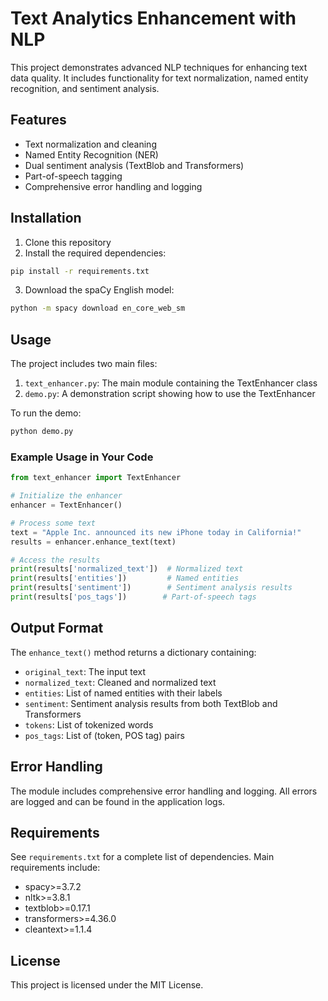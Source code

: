 # Text Analytics Enhancement with NLP

This project demonstrates advanced NLP techniques for enhancing text data quality. It includes functionality for text normalization, named entity recognition, and sentiment analysis.

## Features

- Text normalization and cleaning
- Named Entity Recognition (NER)
- Dual sentiment analysis (TextBlob and Transformers)
- Part-of-speech tagging
- Comprehensive error handling and logging

## Installation

1. Clone this repository
2. Install the required dependencies:
```bash
pip install -r requirements.txt
```
3. Download the spaCy English model:
```bash
python -m spacy download en_core_web_sm
```

## Usage

The project includes two main files:

1. `text_enhancer.py`: The main module containing the TextEnhancer class
2. `demo.py`: A demonstration script showing how to use the TextEnhancer

To run the demo:
```bash
python demo.py
```

### Example Usage in Your Code

```python
from text_enhancer import TextEnhancer

# Initialize the enhancer
enhancer = TextEnhancer()

# Process some text
text = "Apple Inc. announced its new iPhone today in California!"
results = enhancer.enhance_text(text)

# Access the results
print(results['normalized_text'])  # Normalized text
print(results['entities'])         # Named entities
print(results['sentiment'])        # Sentiment analysis results
print(results['pos_tags'])        # Part-of-speech tags
```

## Output Format

The `enhance_text()` method returns a dictionary containing:

- `original_text`: The input text
- `normalized_text`: Cleaned and normalized text
- `entities`: List of named entities with their labels
- `sentiment`: Sentiment analysis results from both TextBlob and Transformers
- `tokens`: List of tokenized words
- `pos_tags`: List of (token, POS tag) pairs

## Error Handling

The module includes comprehensive error handling and logging. All errors are logged and can be found in the application logs.

## Requirements

See `requirements.txt` for a complete list of dependencies. Main requirements include:

- spacy>=3.7.2
- nltk>=3.8.1
- textblob>=0.17.1
- transformers>=4.36.0
- cleantext>=1.1.4

## License

This project is licensed under the MIT License. 